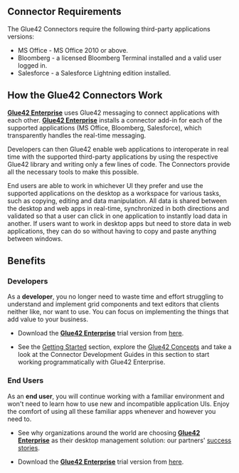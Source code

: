## Connector Requirements

The Glue42 Connectors require the following third-party applications versions:

- MS Office - MS Office 2010 or above.
- Bloomberg - a licensed Bloomberg Terminal installed and a valid user logged in.
- Salesforce - a Salesforce Lightning edition installed.

## How the Glue42 Connectors Work

[**Glue42 Enterprise**](https://glue42.com/enterprise/) uses Glue42 messaging to connect applications with each other. [**Glue42 Enterprise**](https://glue42.com/enterprise/) installs a connector add-in for each of the supported applications (MS Office, Bloomberg, Salesforce), which transparently handles the real-time messaging.

Developers can then Glue42 enable web applications to interoperate in real time with the supported third-party applications by using the respective Glue42 library and writing only a few lines of code. The Connectors provide all the necessary tools to make this possible.

End users are able to work in whichever UI they prefer and use the supported applications on the desktop as a workspace for various tasks, such as copying, editing and data manipulation. All data is shared between the desktop and web apps in real-time, synchronized in both directions and validated so that a user can click in one application to instantly load data in another. If users want to work in desktop apps but need to store data in web applications, they can do so without having to copy and paste anything between windows.

## Benefits

### Developers

As a **developer**, you no longer need to waste time and effort struggling to understand and implement grid components and text editors that clients neither like, nor want to use. You can focus on implementing the things that add value to your business.

- Download the [**Glue42 Enterprise**](https://glue42.com/enterprise/) trial version from [here](https://glue42.com/free-trial/).

- See the [Getting Started](../../getting-started/what-is-glue42/general-overview/index.html) section, explore the [Glue42 Concepts](../../glue42-concepts/glue42-toolbar/index.html) and take a look at the Connector Development Guides in this section to start working programmatically with Glue42 Enterprise.

### End Users

As an **end user**, you will continue working with a familiar environment and won't need to learn how to use new and incompatible application UIs. Enjoy the comfort of using all these familiar apps whenever and however you need to.

- See why organizations around the world are choosing [**Glue42 Enterprise**](https://glue42.com/enterprise/) as their desktop management solution: our partners' [success stories](https://glue42.com/success-stories/).

- Download the [**Glue42 Enterprise**](https://glue42.com/enterprise/) trial version from [here](https://glue42.com/free-trial/).